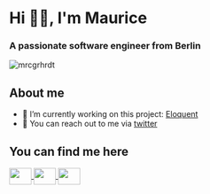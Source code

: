 # Hi 👋🏼, I'm Maurice

### A passionate software engineer from Berlin

<img src="https://komarev.com/ghpvc/?username=mrcgrhrdt&color=3DDC84&style=flat-square" alt="mrcgrhrdt"/>

## About me

- 🔨 I’m currently working on this project: [Eloquent](https://github.com/Eloquent-Team/)
- 💬 You can reach out to me via [twitter](https://twitter.com/mrcgrhrdt)

## You can find me here
<div>
  <a href="https://linkedin.com/in/maurice-gerhardt-840b39171" target="_blank">
    <img align="center" src="https://super.so/icon/dark/linkedin.svg" height="30" width="40"/>
  </a>
  <a href="https://twitter.com/mrcgrhrdt" target="_blank">
    <img align="center" src="https://super.so/icon/dark/twitter.svg" height="30" width="40"/>
  </a>
  <a href="https://instagram.com/mrcgrhrdt" target="_blank">
    <img align="center" src="https://super.so/icon/dark/instagram.svg" height="30" width="40"/>
  </a>
</div>
